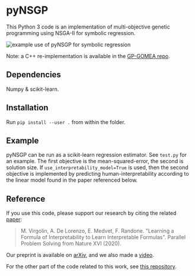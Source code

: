 # pyNSGP
This Python 3 code is an implementation of multi-objective genetic programming using NSGA-II for symbolic regression.

![example use of pyNSGP for symbolic regression](https://github.com/marcovirgolin/pyNSGP/blob/master/example_pic.jpeg?raw=true)

Note: a C++ re-implementation is available in the [GP-GOMEA repo](https://github.com/marcovirgolin/GP-GOMEA).


## Dependencies
Numpy & scikit-learn.

## Installation
Run `pip install --user .` from within the folder.

## Example 
pyNSGP can be run as a scikit-learn regression estimator. See `test.py` for an example. 
The first objective is the mean-squared-error, the second is solution size. If `use_interpretability_model=True` is used, then the second objective is implemented by predicting human-interpretability according to the linear model found in the paper referenced below.

## Reference
If you use this code, please support our research by citing the related [paper](https://doi.org/10.1007/978-3-030-58115-2_6):
> M. Virgolin, A. De Lorenzo, E. Medvet, F. Randone. "Learning a Formula of Interpretability to Learn Interpretable Formulas". Parallel Problem Solving from Nature XVI (2020).

Our preprint is available on [arXiv](https://arxiv.org/abs/2004.11170), and we also made a [video](https://www.youtube.com/watch?v=V2lmbStyMGE&ab_channel=MarcoVirgolin).

For the other part of the code related to this work, see [this repository](https://github.com/MaLeLabTs/GPFormulasInterpretability). 
